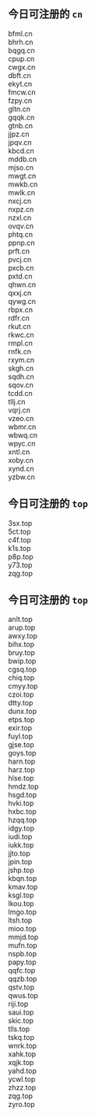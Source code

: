 
## 今日可注册的 `cn`
>
bfml.cn   
bhrh.cn   
bqgq.cn   
cpup.cn   
cwgx.cn   
dbft.cn   
ekyt.cn   
fmcw.cn   
fzpy.cn   
gltn.cn   
gqqk.cn   
gtnb.cn   
jjpz.cn   
jpqv.cn   
kbcd.cn   
mddb.cn   
mjso.cn   
mwgt.cn   
mwkb.cn   
mwlk.cn   
nxcj.cn   
nxpz.cn   
nzxl.cn   
ovqv.cn   
phtq.cn   
ppnp.cn   
prft.cn   
pvcj.cn   
pxcb.cn   
pxtd.cn   
qhwn.cn   
qxxj.cn   
qywg.cn   
rbpx.cn   
rdfr.cn   
rkut.cn   
rkwc.cn   
rmpl.cn   
rnfk.cn   
rxym.cn   
skgh.cn   
sqdh.cn   
sqov.cn   
tcdd.cn   
tllj.cn   
vqrj.cn   
vzeo.cn   
wbmr.cn   
wbwq.cn   
wpyc.cn   
xntl.cn   
xoby.cn   
xynd.cn   
yzbw.cn   


## 今日可注册的 `top`
>
3sx.top   
5ct.top   
c4f.top   
k1s.top   
p8p.top   
y73.top   
zqg.top   


## 今日可注册的 `top`
>
anlt.top   
arup.top   
awxy.top   
bihx.top   
bruy.top   
bwip.top   
cgsq.top   
chiq.top   
cmyy.top   
czoi.top   
dtty.top   
dunx.top   
etps.top   
exir.top   
fuyl.top   
gjse.top   
goys.top   
harn.top   
harz.top   
hlse.top   
hmdz.top   
hsgd.top   
hvki.top   
hxbc.top   
hzqq.top   
idgy.top   
iudi.top   
iukk.top   
jjto.top   
jpin.top   
jshp.top   
kbqn.top   
kmav.top   
ksgl.top   
lkou.top   
lmgo.top   
ltsh.top   
mioo.top   
mmjd.top   
mufn.top   
nspb.top   
papy.top   
qqfc.top   
qqzb.top   
qstv.top   
qwus.top   
riji.top   
saui.top   
skic.top   
tlls.top   
tskq.top   
wnrk.top   
xahk.top   
xqjk.top   
yahd.top   
ycwl.top   
zhzz.top   
zqg.top   
zyro.top   

